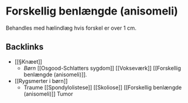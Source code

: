 # Forskellig benlængde (anisomeli)
Behandles med hælindlæg hvis forskel er over 1 cm.

## Backlinks
* [[§Knæet]]
	* *Børn*
[[Osgood-Schlatters sygdom]]
[[Vokseværk]]
[[Forskellig benlængde (anisomeli)]].
* [[Rygsmerter i børn]]
	* Traume
[[Spondylolistese]]
[[Skoliose]]
[[Forskellig benlængde (anisomeli)]]
Tumor

<!-- #anki/tag/med/Orto #anki/deck/Medicine -->

<!-- {BearID:5747D9DA-5EFD-461F-A2C8-395C267A0A3E-53319-00006D29B1FA8326} -->
